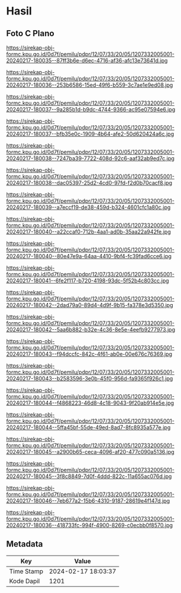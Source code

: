 # Hasil

## Foto C Plano

https://sirekap-obj-formc.kpu.go.id/0d7f/pemilu/pdpr/12/07/33/20/05/1207332005001-20240217-180035--87ff3b6e-d6ec-4716-af36-afc13e73641d.jpg

https://sirekap-obj-formc.kpu.go.id/0d7f/pemilu/pdpr/12/07/33/20/05/1207332005001-20240217-180036--253b6586-15ed-49f6-b559-3c7ae1e9ed08.jpg

https://sirekap-obj-formc.kpu.go.id/0d7f/pemilu/pdpr/12/07/33/20/05/1207332005001-20240217-180037--9a285b1d-b9dc-4744-9366-ac95e07594e6.jpg

https://sirekap-obj-formc.kpu.go.id/0d7f/pemilu/pdpr/12/07/33/20/05/1207332005001-20240217-180037--bfb35e0c-1909-4b64-afe2-50d620424a6c.jpg

https://sirekap-obj-formc.kpu.go.id/0d7f/pemilu/pdpr/12/07/33/20/05/1207332005001-20240217-180038--7247ba39-7722-408d-92c6-aaf32ab9ed7c.jpg

https://sirekap-obj-formc.kpu.go.id/0d7f/pemilu/pdpr/12/07/33/20/05/1207332005001-20240217-180038--dac05397-25d2-4cd0-97fd-f2d0b70cacf8.jpg

https://sirekap-obj-formc.kpu.go.id/0d7f/pemilu/pdpr/12/07/33/20/05/1207332005001-20240217-180039--a7eccf19-de38-459d-b324-4601cfc1a80c.jpg

https://sirekap-obj-formc.kpu.go.id/0d7f/pemilu/pdpr/12/07/33/20/05/1207332005001-20240217-180040--a22ccaf0-712b-4aa1-ad0b-35aa22a942fe.jpg

https://sirekap-obj-formc.kpu.go.id/0d7f/pemilu/pdpr/12/07/33/20/05/1207332005001-20240217-180040--80e47e9a-64aa-4410-9bf4-fc39fad6cce6.jpg

https://sirekap-obj-formc.kpu.go.id/0d7f/pemilu/pdpr/12/07/33/20/05/1207332005001-20240217-180041--6fe2f117-b720-4198-93dc-5f52b4c803cc.jpg

https://sirekap-obj-formc.kpu.go.id/0d7f/pemilu/pdpr/12/07/33/20/05/1207332005001-20240217-180042--2dad79a0-89d4-4d9f-9b15-fa378e3d5350.jpg

https://sirekap-obj-formc.kpu.go.id/0d7f/pemilu/pdpr/12/07/33/20/05/1207332005001-20240217-180042--5aa6b882-b32e-4c36-8e5e-4eefb9277973.jpg

https://sirekap-obj-formc.kpu.go.id/0d7f/pemilu/pdpr/12/07/33/20/05/1207332005001-20240217-180043--f94dccfc-842c-4f61-ab0e-00e676c76369.jpg

https://sirekap-obj-formc.kpu.go.id/0d7f/pemilu/pdpr/12/07/33/20/05/1207332005001-20240217-180043--b2583596-3e0b-45f0-956d-fa9365f926c1.jpg

https://sirekap-obj-formc.kpu.go.id/0d7f/pemilu/pdpr/12/07/33/20/05/1207332005001-20240217-180044--f4868223-46d8-4c18-9043-9f20ab914e5e.jpg

https://sirekap-obj-formc.kpu.go.id/0d7f/pemilu/pdpr/12/07/33/20/05/1207332005001-20240217-180044--5ffa45bf-55de-49ed-8ad7-8fc8935a577e.jpg

https://sirekap-obj-formc.kpu.go.id/0d7f/pemilu/pdpr/12/07/33/20/05/1207332005001-20240217-180045--a2900b65-ceca-4096-af20-477c090a5136.jpg

https://sirekap-obj-formc.kpu.go.id/0d7f/pemilu/pdpr/12/07/33/20/05/1207332005001-20240217-180045--3f8c8849-7d0f-4ddd-822c-11a655ac076d.jpg

https://sirekap-obj-formc.kpu.go.id/0d7f/pemilu/pdpr/12/07/33/20/05/1207332005001-20240217-180046--7eb677a2-15b6-4310-9187-28619e4f147d.jpg

https://sirekap-obj-formc.kpu.go.id/0d7f/pemilu/pdpr/12/07/33/20/05/1207332005001-20240217-180036--418733fc-994f-4900-8269-c0ecbb0f8570.jpg


## Metadata

| Key        | Value               |
| ---------- | ------------------- |
| Time Stamp | 2024-02-17 18:03:37 |
| Kode Dapil | 1201                |



